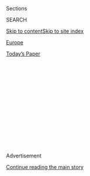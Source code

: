 <div id="app">

<div>

<div>

<div>

<div class="NYTAppHideMasthead css-1q2w90k e1suatyy0">

<div class="section css-ui9rw0 e1suatyy2">

<div class="css-eph4ug er09x8g0">

<div class="css-6n7j50">

</div>

<span class="css-1dv1kvn">Sections</span>

<div class="css-10488qs">

<span class="css-1dv1kvn">SEARCH</span>

</div>

[Skip to content](#site-content)[Skip to site
index](#site-index)

</div>

<div id="masthead-section-label" class="css-1wr3we4 eaxe0e00">

[Europe](https://www.nytimes3xbfgragh.onion/section/world/europe)

</div>

<div class="css-10698na e1huz5gh0">

</div>

</div>

<div id="masthead-bar-one" class="section hasLinks css-15hmgas e1csuq9d3">

<div class="css-uqyvli e1csuq9d0">

</div>

<div class="css-1uqjmks e1csuq9d1">

</div>

<div class="css-9e9ivx">

[](https://myaccount.nytimes3xbfgragh.onion/auth/login?response_type=cookie&client_id=vi)

</div>

<div class="css-1bvtpon e1csuq9d2">

[Today’s
Paper](https://www.nytimes3xbfgragh.onion/section/todayspaper)

</div>

</div>

</div>

</div>

<div data-aria-hidden="false">

<div id="site-content" data-role="main">

<div>

<div class="css-1aor85t" style="opacity:0.000000001;z-index:-1;visibility:hidden">

<div class="css-1hqnpie">

<div class="css-epjblv">

<span class="css-17xtcya">[Europe](/section/world/europe)</span><span class="css-x15j1o">|</span><span class="css-fwqvlz">Ecuador
Cuts Internet of Julian Assange, WikiLeaks’
Founder</span>

</div>

<div class="css-k008qs">

<div class="css-1iwv8en">

<span class="css-18z7m18"></span>

<div>

</div>

</div>

<span class="css-1n6z4y">https://nyti.ms/2eh4aRf</span>

<div class="css-1705lsu">

<div class="css-4xjgmj">

<div class="css-4skfbu" data-role="toolbar" data-aria-label="Social Media Share buttons, Save button, and Comments Panel with current comment count" data-testid="share-tools">

  - 
  - 
  - 
  - 
    
    <div class="css-6n7j50">
    
    </div>

  - 
  - 

</div>

</div>

</div>

</div>

</div>

</div>

<div class="css-13pd83m">

</div>

<div id="top-wrapper" class="css-1sy8kpn">

<div id="top-slug" class="css-l9onyx">

Advertisement

</div>

[Continue reading the main
story](#after-top)

<div class="ad top-wrapper" style="text-align:center;height:100%;display:block;min-height:250px">

<div id="top" class="place-ad" data-position="top" data-size-key="top">

</div>

</div>

<div id="after-top">

</div>

</div>

<div id="sponsor-wrapper" class="css-1hyfx7x">

<div id="sponsor-slug" class="css-19vbshk">

Supported by

</div>

[Continue reading the main
story](#after-sponsor)

<div id="sponsor" class="ad sponsor-wrapper" style="text-align:center;height:100%;display:block">

</div>

<div id="after-sponsor">

</div>

</div>

<div class="css-1vkm6nb ehdk2mb0">

# Ecuador Cuts Internet of Julian Assange, WikiLeaks’ Founder

</div>

<div class="css-79elbk" data-testid="photoviewer-wrapper">

<div class="css-z3e15g" data-testid="photoviewer-wrapper-hidden">

</div>

<div class="css-1a48zt4 ehw59r15" data-testid="photoviewer-children">

![<span class="css-16f3y1r e13ogyst0" data-aria-hidden="true">Julian
Assange, founder of WikiLeaks, emerging onto the balcony of the
Ecuadorean Embassy in London to make a statement in
February.</span><span class="css-cnj6d5 e1z0qqy90" itemprop="copyrightHolder"><span class="css-1ly73wi e1tej78p0">Credit...</span><span><span>Chris
Ratcliffe/Getty
Images</span></span></span>](https://static01.graylady3jvrrxbe.onion/images/2016/10/19/world/19Assange-web/19Assange-web-articleLarge.jpg?quality=75&auto=webp&disable=upscale)

</div>

</div>

<div class="css-xt80pu e12qa4dv0">

<div class="css-18e8msd">

<div class="css-vp77d3 epjyd6m0">

<div class="css-1baulvz">

By [<span class="css-1baulvz" itemprop="name">Steven
Erlanger</span>](http://www.nytimes3xbfgragh.onion/by/steven-erlanger)
and [<span class="css-1baulvz last-byline" itemprop="name">David E.
Sanger</span>](http://www.nytimes3xbfgragh.onion/by/david-e-sanger)

</div>

</div>

  - Oct. 18,
    2016

  - 
    
    <div class="css-4xjgmj">
    
    <div class="css-d8bdto" data-role="toolbar" data-aria-label="Social Media Share buttons, Save button, and Comments Panel with current comment count" data-testid="share-tools">
    
      - 
      - 
      - 
      - 
        
        <div class="css-6n7j50">
        
        </div>
    
      - 
      - 
    
    </div>
    
    </div>

</div>

</div>

<div class="section meteredContent css-1r7ky0e" name="articleBody" itemprop="articleBody">

<div class="css-1fanzo5 StoryBodyCompanionColumn">

<div class="css-53u6y8">

LONDON — Ecuador said Tuesday that it had cut off [Julian
Assange](http://www.nytimes3xbfgragh.onion/topic/person/julian-assange?8qa)’s
access to the internet in his exile in the country’s London embassy,
making clear that it feared being sucked into an effort to “interfere in
electoral processes” in the United States by the activities of the
[WikiLeaks](http://www.nytimes3xbfgragh.onion/topic/organization/wikileaks?8qa)
founder.

Ecuador said that it was not evicting Mr. Assange from its embassy,
where he sought asylum four years ago. It said that its “temporary
restriction” of internet services to Mr. Assange “does not prevent the
WikiLeaks organization from carrying out its journalistic activities.”

But it was clearly intended to keep the embassy from being the control
center for that leaking operation. “The government of Ecuador respects
the principle of nonintervention in the affairs of other countries,” it
said in a statement, “and it does not interfere in the electoral
processes in support of any candidate in particular.”

The internet cutoff was the latest twist in the odd tale of Mr.
Assange’s self-imposed exile, which began in 2012 when he sought
refuge from a Swedish rape investigation that he said was a cover for an
American effort to extradite him. Since then, his world has shrunk to a
single apartment inside the small diplomatic compound in central London.
He has communicated through the embassy’s internet connections, visitors
and, presumably, cellphones that would give him another form of internet
access.

</div>

</div>

<div class="css-1fanzo5 StoryBodyCompanionColumn">

<div class="css-53u6y8">

Ecuador’s decision was the first sign that the government in Quito was
beginning to wonder if its guest in London was overstaying his welcome.

It doubtless was considering the possibility that, should Hillary
Clinton prevail in the United States election next month, it would have
to explain its role as host to the man who, by remote control, appears
to have coordinated the publication of emails purloined from people
close to Mrs. Clinton, along with those of the Democratic National
Committee and other organizations.

The announcement came a day after WikiLeaks said that Mr. Assange’s
connection to the internet had been severed shortly after the
organization published [speeches that Hillary Clinton gave to Goldman
Sachs](http://www.nytimes3xbfgragh.onion/2016/10/16/us/politics/wikileaks-hack-hillary-clinton-emails.html),
the global investment firm. The transcripts, the latest in a series of
disclosures, appear to have come from the hacked email account of John
D. Podesta, the chairman of her campaign and a White House chief of
staff when Mrs. Clinton’s husband was president.

The statement clearly sought to separate Ecuador from the decision by
WikiLeaks to publish Mr. Podesta’s emails and, before that, those hacked
from the national committee and elsewhere. In recent weeks, Mr. Assange,
once the hero of the American left for exposing classified State
Department and Pentagon documents, [has been hailed by Donald J. Trump
and his advisers for disclosures from Mrs. Clinton’s
campaign](http://www.nytimes3xbfgragh.onion/2016/10/13/us/politics/wikileaks-hillary-clinton-emails.html),
which Mr. Trump has used almost daily to fuel his attacks on
her.

</div>

</div>

<div class="css-1sngw6j">

[](https://www.nytimes3xbfgragh.onion/interactive/2019/world/julian-assange-wikileaks.html)

<div class="css-1eoytci">

![](https://static01.graylady3jvrrxbe.onion/images/2016/02/05/world/05ASSANGE-web2/05ASSANGE-web2-videoLarge.jpg)

</div>

<div class="css-1rha1bf">

## How Julian Assange and WikiLeaks Became Targets of the U.S. Government

Here are key points in his case since WikiLeaks burst onto the scene in
2010.

</div>

</div>

<div class="css-1fanzo5 StoryBodyCompanionColumn">

<div class="css-53u6y8">

American intelligence agencies have said that the D.N.C. hack was the
work of the Russian government and had to be approved at the highest
levels of the Kremlin. But it is unclear how the documents made it to
WikiLeaks, which has never said where the emails came from, if it knows.

</div>

</div>

<div class="css-1fanzo5 StoryBodyCompanionColumn">

<div class="css-53u6y8">

Only hours before Ecuador’s announcement, WikiLeaks charged that
Secretary of State John Kerry quietly urged the Ecuadorean government,
in a meeting late last month, to stop Mr. Assange from publishing the
emails or interfering in the election. The State Department issued a
statement declaring that the reports were untrue.

Ecuador’s action, experts inside and outside the United States
government say, is not likely to slow the flow of leaked emails. Those
emails are routed through servers around the globe, and if the United
States wanted to shut them down covertly, that presumably would have
happened years ago.

In fact, American officials have said, turning off the flow of WikiLeaks
data is a legally complicated issue, especially if American citizens or
American-based firms are involved. The Obama administration, they say,
does not want to be accused of suppressing unwelcome speech — in the
manner of the Russians and the Chinese.

Efforts to reach WikiLeaks on Tuesday were unsuccessful. A sometimes
spokesman, Kristinn Hrafnsson, did not return messages, and a telephone
message and an email message to Sunshine Press, which represents Mr.
Assange, were also unanswered.

Mr. Assange has insisted he does not know the source of the WikiLeaks
material, though he has made no secret of his distaste for Mrs. Clinton.
The United States government has said that much of the hacking was the
work of Russian intelligence and was part of a broad effort to influence
the election. So far, the White House has not announced how it will
respond, though several options have been discussed with President
Obama, according to administration officials.

On Sunday, in a taped interview broadcast on NBC’s “Meet the Press,”
Vice President Joseph R. Biden Jr., in what was either a warning or an
effort at psychological warfare, said that [“we’re sending a message” to
the Russians “at a time and place of our
choosing”](http://www.nytimes3xbfgragh.onion/2016/10/16/us/politics/biden-hints-at-us-response-to-cyberattacks-blamed-on-russia.html)
and that President Vladimir V. Putin will “know it” when the message
arrives. That seemed to suggest some kind of covert action, perhaps a
cyberstrike, in retaliation for what the American intelligence community
has described as a broad and unprecedented effort by a foreign power to
influence American voters.

</div>

</div>

<div class="css-1fanzo5 StoryBodyCompanionColumn">

<div class="css-53u6y8">

It is possible that Ecuador feared that, because of its decision to give
exile to Mr. Assange, it risked becoming a witting or unwitting
participant in an effort at voter manipulation.

WikiLeaks provided no evidence to support [its
claim](https://twitter.com/wikileaks/status/788369924175441920) that Mr.
Kerry had pressured Ecuadorean officials, during a private meeting in
Colombia last month, to clamp down on Mr. Assange, and the State
Department’s spokesman, John Kirby, immediately denied the accusation.
“Reports that Secretary Kerry had conversations with Ecuadorean
officials about this are simply untrue. Period,” he said.

</div>

</div>

![<span class="css-16f3y1r e13ogyst0">The founder of WikiLeaks, Julian
Assange, announced via video link that he will soon publish material
significant to the United States election and denies that he intends to
harm the campaign of Hillary
Clinton.</span><span class="css-cch8ym"><span class="css-1dv1kvn">Credit</span><span class="css-cnj6d5 e1z0qqy90" itemprop="copyrightHolder"><span class="css-1ly73wi e1tej78p0">Credit...</span><span>Axel
Schmidt/Reuters</span></span></span>](https://static01.graylady3jvrrxbe.onion/images/2016/10/05/world/05assange-web1/05assange-web1-videoSixteenByNineJumbo1600-v2.jpg)

<div class="css-1fanzo5 StoryBodyCompanionColumn">

<div class="css-53u6y8">

The president of Ecuador, Rafael Correa, is a man of the left, and he
recently told the Kremlin-backed broadcaster RT that he would support
Mrs. Clinton.

At the same time, he suggested in the interview that a victory by Mr.
Trump, who has made no secret of his admiration for Mr. Putin, would be
good for Latin America because it would, paradoxically, bolster leftist
parties.

“I sincerely believe that it would be better for Latin America if Trump
won,” [Mr. Correa
said](https://www.rt.com/news/361312-ecuador-president-interview-trump/).
“When did progressive governments come to power in Latin America? During
the Bush administration. His primitive policies were rejected so much
that it caused reaction in Latin America. Trump would do the same.”

Questions to the Ecuadorean Embassy on Tuesday were met with a reference
to [the embassy’s
website](http://reinounido.embajada.gob.ec/ecuador-ratifies-the-validity-of-the-asylum-granted-to-julian-assange/)
and a brief statement.

</div>

</div>

<div class="css-1fanzo5 StoryBodyCompanionColumn">

<div class="css-53u6y8">

“In view of recent speculations, the government of Ecuador reaffirms the
validity of the asylum granted four years ago to Julian Assange,” the
statement said.

Mr. Assange is the subject of an arrest warrant in Sweden, which wanted
to question him about allegations of rape and sexual abuse dating to
2010, to decide whether or not to bring charges.

Mr. Assange, saying that he feared extradition to the United States on
espionage charges stemming from the publication by WikiLeaks of secret
documents given to the website by the former Army analyst Chelsea
Manning, broke bail and took refuge in the Ecuadorean Embassy in June
2012. He has been in the tiny embassy since.

Given the statute of limitations, the one allegation Mr. Assange still
faces in Sweden is rape. He is wanted for questioning but has not been
charged.

There is no public indictment in the United States of Mr. Assange; if
Sweden chose not to press charges, he would presumably be free to leave
the embassy.

</div>

</div>

</div>

<div>

</div>

<div>

</div>

<div>

</div>

<div>

<div id="bottom-wrapper" class="css-1ede5it">

<div id="bottom-slug" class="css-l9onyx">

Advertisement

</div>

[Continue reading the main
story](#after-bottom)

<div id="bottom" class="ad bottom-wrapper" style="text-align:center;height:100%;display:block;min-height:90px">

</div>

<div id="after-bottom">

</div>

</div>

</div>

</div>

</div>

## Site Index

<div>

</div>

## Site Information Navigation

  - [© <span>2020</span> <span>The New York Times
    Company</span>](https://help.nytimes3xbfgragh.onion/hc/en-us/articles/115014792127-Copyright-notice)

<!-- end list -->

  - [NYTCo](https://www.nytco.com/)
  - [Contact
    Us](https://help.nytimes3xbfgragh.onion/hc/en-us/articles/115015385887-Contact-Us)
  - [Work with us](https://www.nytco.com/careers/)
  - [Advertise](https://nytmediakit.com/)
  - [T Brand Studio](http://www.tbrandstudio.com/)
  - [Your Ad
    Choices](https://www.nytimes3xbfgragh.onion/privacy/cookie-policy#how-do-i-manage-trackers)
  - [Privacy](https://www.nytimes3xbfgragh.onion/privacy)
  - [Terms of
    Service](https://help.nytimes3xbfgragh.onion/hc/en-us/articles/115014893428-Terms-of-service)
  - [Terms of
    Sale](https://help.nytimes3xbfgragh.onion/hc/en-us/articles/115014893968-Terms-of-sale)
  - [Site
    Map](https://spiderbites.nytimes3xbfgragh.onion)
  - [Help](https://help.nytimes3xbfgragh.onion/hc/en-us)
  - [Subscriptions](https://www.nytimes3xbfgragh.onion/subscription?campaignId=37WXW)

</div>

</div>

</div>

</div>
